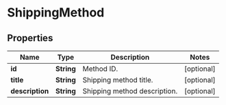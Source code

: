 

# ShippingMethod


## Properties

Name | Type | Description | Notes
------------ | ------------- | ------------- | -------------
**id** | **String** | Method ID. |  [optional]
**title** | **String** | Shipping method title. |  [optional]
**description** | **String** | Shipping method description. |  [optional]



